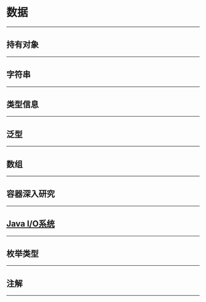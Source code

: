 #   数据

----
##  持有对象

----
##  字符串

----
##  类型信息

----
##  泛型

----
##  数组

----
##  容器深入研究

----
##  [Java I/O系统](io.md)

----
##  枚举类型

----
##  注解

----